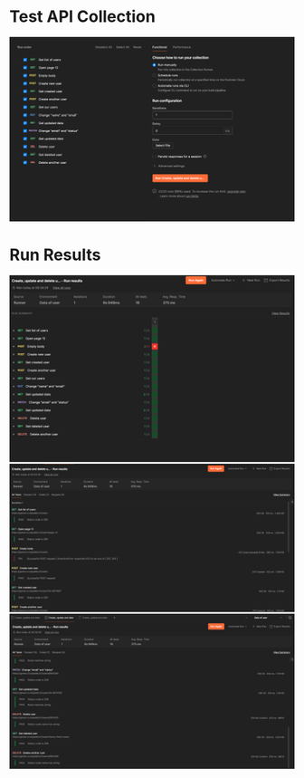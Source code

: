 # Test API Collection
![Screen4](https://github.com/shalimv/docs/blob/main/API%20Collection/Screenshots/Screenshot_1.png)

# Run Results
![Screen1](https://github.com/shalimv/docs/blob/main/API%20Collection/Screenshots/Running%20Tests.png)\
![Screen2](https://github.com/shalimv/docs/blob/main/API%20Collection/Screenshots/TestP1.png)\
![Screen3](https://github.com/shalimv/docs/blob/main/API%20Collection/Screenshots/TestP2.png)